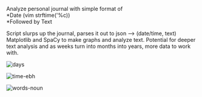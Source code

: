 Analyze personal journal with simple format of <br>
*Date (vim strftime('%c)) <br>
*Followed by Text<br>

Script slurps up the journal, parses it out to json --> (date/time, text)
Matplotlib and SpaCy to make graphs and analyze text. Potential for deeper text analysis and as weeks turn into months into years, more data to work with.

![days](https://github.com/briggsreschke/vim-journal/assets/16325768/d069cb8e-e8e6-4cdb-9c2e-57bae14aef39)

![time-ebh](https://github.com/briggsreschke/vim-journal/assets/16325768/4c908734-d8af-448e-8f8f-d91a3a113691)

![words-noun](https://github.com/briggsreschke/vim-journal/assets/16325768/cb9d76e8-ff8e-4a26-8526-df181d4c3cd7)





